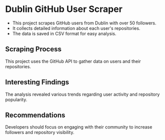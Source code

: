 # Dublin GitHub User Scraper

- This project scrapes GitHub users from Dublin with over 50 followers.
- It collects detailed information about each user's repositories.
- The data is saved in CSV format for easy analysis.

## Scraping Process
This project uses the GitHub API to gather data on users and their repositories.

## Interesting Findings
The analysis revealed various trends regarding user activity and repository popularity.

## Recommendations
Developers should focus on engaging with their community to increase followers and repository visibility.
